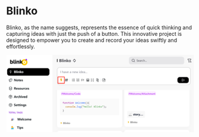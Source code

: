 # Blinko
Blinko, as the name suggests, represents the essence of quick thinking and capturing ideas with just the push of a button. This innovative project is designed to empower you to create and record your ideas swiftly and effortlessly.

![blinko](/public/get-start/blinko.png)